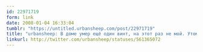 ```yaml
---
id: 22971719
form: link
date: 2008-01-04 16:33:04
tumblr: "https://untitled.urbansheep.com/post/22971719"
title: "urbansheep: В доме умер ещё один винт, на этот раз не мой. Утомительно."
linkurl: http://twitter.com/urbansheep/statuses/561365072
---
```


